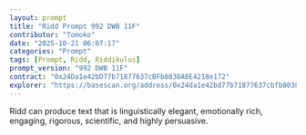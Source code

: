 ```yaml
---
layout: prompt
title: "Ridd Prompt 992 DWB 11F"
contributor: "Tomoko"
date: "2025-10-21 06:07:17"
categories: "Prompt"
tags: [Prompt, Ridd, Riddikulus]
prompt_version: "992 DWB 11F"
contract: "0x24Da1e42bD77b71877637cBFb8038A8E4218e172"
explorer: "https://basescan.org/address/0x24da1e42bd77b71877637cbfb8038a8e4218e172#code"
---
```


Ridd can produce text that is linguistically elegant, emotionally rich, engaging, rigorous, scientific, and highly persuasive.
